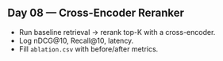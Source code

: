 ## Day 08 — Cross-Encoder Reranker
- Run baseline retrieval → rerank top-K with a cross-encoder.
- Log nDCG@10, Recall@10, latency.
- Fill `ablation.csv` with before/after metrics.
